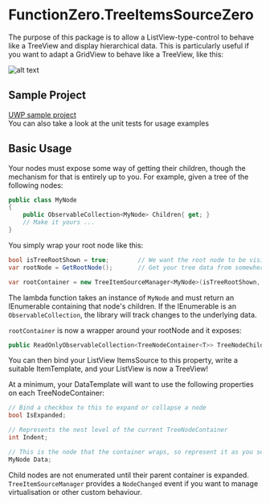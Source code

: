 ﻿# FunctionZero.TreeItemsSourceZero

The purpose of this package is to allow a ListView-type-control to behave like a TreeView and display hierarchical data.
This is particularly useful if you want to adapt a GridView to behave like a TreeView, like this:
  
![alt text](https://raw.githubusercontent.com/Keflon/FunctionZero.UWP.TreeGridViewZero/master/SampleTreeGrid.png "TreeGridView")

## Sample Project
[UWP sample project](https://github.com/Keflon/FunctionZero.UWP.TreeGridViewZero "FunctionZero.UWP.TreeGridViewZero")  
You can also take a look at the unit tests for usage examples

## Basic Usage

Your nodes must expose some way of getting their children, though the mechanism for that is entirely up to you. 
For example, given a tree of the following nodes:
```csharp
public class MyNode
{
    public ObservableCollection<MyNode> Children{ get; }
    // Make it yours ...
}
```

You simply wrap your root node like this:

```csharp
bool isTreeRootShown = true;        // We want the root node to be visible in our tree
var rootNode = GetRootNode();       // Get your tree data from somewhere

var rootContainer = new TreeItemSourceManager<MyNode>(isTreeRootShown, rootNode, (node) => node.Children);
``` 
The lambda function takes an instance of `MyNode` and must return an IEnumerable<MyNode> containing that node's children. 
If the IEnumerable is an `ObservableCollection`, the library will track changes to the underlying data. 

`rootContainer` is now a wrapper around your rootNode and it exposes:
```csharp
public ReadOnlyObservableCollection<TreeNodeContainer<T>> TreeNodeChildren { get; }
```
You can then bind your ListView ItemsSource to this property, write a suitable ItemTemplate, and your ListView is now a TreeView!

At a minimum, your DataTemplate will want to use the following properties on each TreeNodeContainer:
```csharp
// Bind a checkbox to this to expand or collapse a node
bool IsExpanded;

// Represents the nest level of the current TreeNodeContainer
int Indent;

// This is the node that the container wraps, so represent it as you see fit
MyNode Data;
```
Child nodes are not enumerated until their parent container is expanded. `TreeItemSourceManager` provides
a `NodeChanged` event if you want to manage virtualisation or other custom behaviour.
